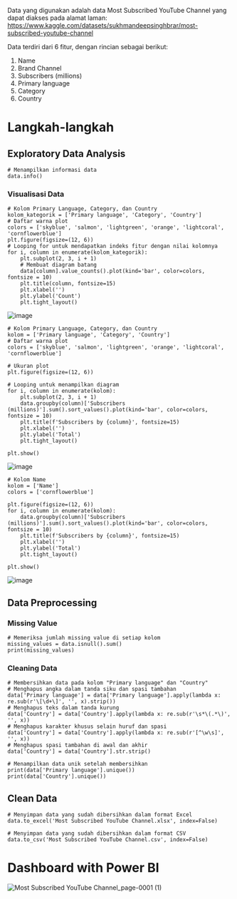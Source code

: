 Data yang digunakan adalah data Most Subscribed YouTube Channel yang dapat diakses pada alamat laman: 
https://www.kaggle.com/datasets/sukhmandeepsinghbrar/most-subscribed-youtube-channel

Data terdiri dari 6 fitur, dengan rincian sebagai berikut:
1. Name
2. Brand Channel
3. Subscribers (millions)
4. Primary language
5. Category
6. Country

# Langkah-langkah #
## Exploratory Data Analysis ##
```
# Menampilkan informasi data
data.info()
```
### Visualisasi Data ###
```
# Kolom Primary Language, Category, dan Country
kolom_kategorik = ['Primary language', 'Category', 'Country']
# Daftar warna plot
colors = ['skyblue', 'salmon', 'lightgreen', 'orange', 'lightcoral', 'cornflowerblue']
plt.figure(figsize=(12, 6))
# Looping for untuk mendapatkan indeks fitur dengan nilai kolomnya
for i, column in enumerate(kolom_kategorik):
    plt.subplot(2, 3, i + 1)
    # Membuat diagram batang
    data[column].value_counts().plot(kind='bar', color=colors, fontsize = 10)
    plt.title(column, fontsize=15)
    plt.xlabel('')
    plt.ylabel('Count')
    plt.tight_layout()
```
![image](https://github.com/Ivanrasyid89/Portofolio.github.io/assets/98071016/6168da81-3948-43a4-9267-5a3503920e7d)

```
# Kolom Primary Language, Category, dan Country
kolom = ['Primary language', 'Category', 'Country']
# Daftar warna plot
colors = ['skyblue', 'salmon', 'lightgreen', 'orange', 'lightcoral', 'cornflowerblue']

# Ukuran plot
plt.figure(figsize=(12, 6))

# Looping untuk menampilkan diagram
for i, column in enumerate(kolom):
    plt.subplot(2, 3, i + 1)
    data.groupby(column)['Subscribers (millions)'].sum().sort_values().plot(kind='bar', color=colors, fontsize = 10)
    plt.title(f'Subscribers by {column}', fontsize=15)
    plt.xlabel('')
    plt.ylabel('Total')
    plt.tight_layout()

plt.show()
```
![image](https://github.com/Ivanrasyid89/Portofolio.github.io/assets/98071016/3eaabe7d-fa0a-4a76-adf8-5bdf7830be73)

```
# Kolom Name
kolom = ['Name']
colors = ['cornflowerblue']

plt.figure(figsize=(12, 6))
for i, column in enumerate(kolom):
    data.groupby(column)['Subscribers (millions)'].sum().sort_values().plot(kind='bar', color=colors, fontsize = 10)
    plt.title(f'Subscribers by {column}', fontsize=15)
    plt.xlabel('')
    plt.ylabel('Total')
    plt.tight_layout()

plt.show()
```
![image](https://github.com/Ivanrasyid89/Portofolio.github.io/assets/98071016/0efba9e5-29fb-466f-a0fb-f998200ea0c4)

## Data Preprocessing ##
### Missing Value ###
```
# Memeriksa jumlah missing value di setiap kolom
missing_values = data.isnull().sum()
print(missing_values)
```
### Cleaning Data ###
```
# Membersihkan data pada kolom "Primary language" dan "Country"
# Menghapus angka dalam tanda siku dan spasi tambahan
data['Primary language'] = data['Primary language'].apply(lambda x: re.sub(r'\[\d+\]', '', x).strip())
# Menghapus teks dalam tanda kurung
data['Country'] = data['Country'].apply(lambda x: re.sub(r'\s*\(.*\)', '', x))
# Menghapus karakter khusus selain huruf dan spasi
data['Country'] = data['Country'].apply(lambda x: re.sub(r'[^\w\s]', '', x))
# Menghapus spasi tambahan di awal dan akhir
data['Country'] = data['Country'].str.strip()

# Menampilkan data unik setelah membersihkan
print(data['Primary language'].unique())
print(data['Country'].unique())
```

## Clean Data ##
```
# Menyimpan data yang sudah dibersihkan dalam format Excel
data.to_excel('Most Subscribed YouTube Channel.xlsx', index=False)

# Menyimpan data yang sudah dibersihkan dalam format CSV
data.to_csv('Most Subscribed YouTube Channel.csv', index=False)
```

# Dashboard with Power BI #
![Most Subscribed YouTube Channel_page-0001 (1)](https://github.com/Ivanrasyid89/Portofolio.github.io/assets/98071016/5f32eb7a-0355-4973-b469-235b76f158cb)

